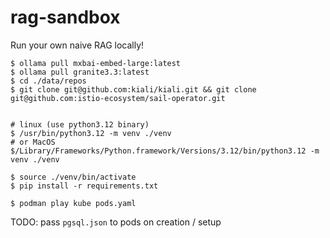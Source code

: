 # rag-sandbox
Run your own naive RAG locally!

```
$ ollama pull mxbai-embed-large:latest
$ ollama pull granite3.3:latest
$ cd ./data/repos 
$ git clone git@github.com:kiali/kiali.git && git clone git@github.com:istio-ecosystem/sail-operator.git 


# linux (use python3.12 binary)
$ /usr/bin/python3.12 -m venv ./venv
# or MacOS
$/Library/Frameworks/Python.framework/Versions/3.12/bin/python3.12 -m venv ./venv

$ source ./venv/bin/activate
$ pip install -r requirements.txt

$ podman play kube pods.yaml
``` 

TODO: pass `pgsql.json` to pods on creation / setup
